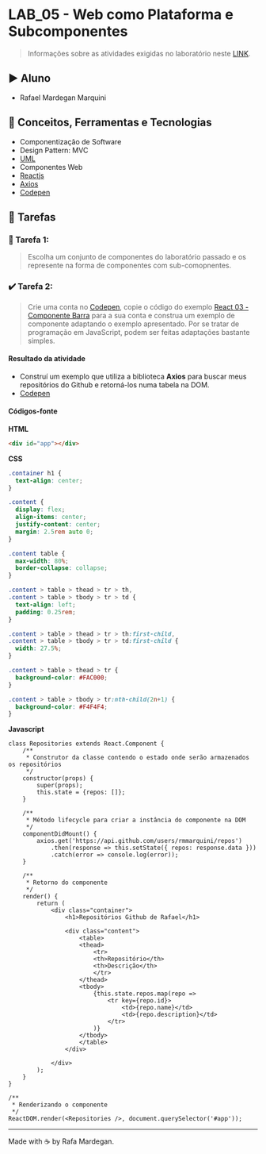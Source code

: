 # LAB_05 - Web como Plataforma e Subcomponentes

> Informações sobre as atividades exigidas no laboratório neste [LINK](https://github.com/santanche/component2learn/tree/master/labs/05-web_subcomponentes).

## :arrow_forward: Aluno
* Rafael Mardegan Marquini

## :hammer: Conceitos, Ferramentas e Tecnologias
* Componentização de Software
* Design Pattern: MVC
* [UML](https://www.uml.org/)
* Componentes Web
* [Reactjs](https://www.reactjs.org)
* [Axios](https://github.com/axios/axios)
* [Codepen](https://www.codepen.io)

## :pencil: Tarefas

### :construction: Tarefa 1:
> Escolha um conjunto de componentes do laboratório passado e os represente na forma de componentes com sub-comopnentes.

### :heavy_check_mark: Tarefa 2:
> Crie uma conta no [Codepen](https://www.codepen.io), copie o código do exemplo [React 03 - Componente Barra](https://codepen.io/santanche/pen/KKzmbwR) para a sua conta e construa um exemplo de componente adaptando o exemplo apresentado. Por se tratar de programação em JavaScript, podem ser feitas adaptações bastante simples.

#### Resultado da atividade
* Construí um exemplo que utiliza a biblioteca **Axios** para buscar meus repositórios do Github e retorná-los numa tabela na DOM.
* [Codepen](https://codepen.io/rmmarquini/pen/NWNaOLL)

#### Códigos-fonte

**HTML**

~~~HTML
<div id="app"></div>
~~~

**CSS**

~~~CSS
.container h1 {
  text-align: center;
}

.content {
  display: flex;
  align-items: center;
  justify-content: center;
  margin: 2.5rem auto 0;
}

.content table {
  max-width: 80%;
  border-collapse: collapse;
}

.content > table > thead > tr > th,
.content > table > tbody > tr > td {
  text-align: left;
  padding: 0.25rem;
}

.content > table > thead > tr > th:first-child,
.content > table > tbody > tr > td:first-child {
  width: 27.5%;
}

.content > table > thead > tr {
  background-color: #FAC000;
}

.content > table > tbody > tr:nth-child(2n+1) {
  background-color: #F4F4F4;
}
~~~

**Javascript** 

~~~JS
class Repositories extends React.Component {
    /**
     * Construtor da classe contendo o estado onde serão armazenados os repositórios
     */
    constructor(props) {
        super(props);
        this.state = {repos: []};
    }

    /**
     * Método lifecycle para criar a instância do componente na DOM
     */
    componentDidMount() {
        axios.get('https://api.github.com/users/rmmarquini/repos')
            .then(response => this.setState({ repos: response.data }))
            .catch(error => console.log(error));
    }

    /**
     * Retorno do componente
     */
    render() {
        return (
            <div class="container">
                <h1>Repositórios Github de Rafael</h1>
            
                <div class="content">
                    <table>
                    <thead>
                        <tr>
                        <th>Repositório</th>
                        <th>Descrição</th>
                        </tr>
                    </thead>
                    <tbody>
                        {this.state.repos.map(repo => 
                            <tr key={repo.id}>
                                <td>{repo.name}</td>
                                <td>{repo.description}</td>
                            </tr>
                        )}
                    </tbody>
                    </table>
                </div>
            
            </div>
        );
    }
}

/**
 * Renderizando o componente
 */
ReactDOM.render(<Repositories />, document.querySelector('#app'));
~~~


---
Made with :coffee: by Rafa Mardegan.